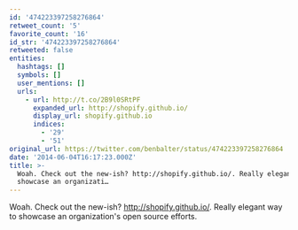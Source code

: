 ```yaml
---
id: '474223397258276864'
retweet_count: '5'
favorite_count: '16'
id_str: '474223397258276864'
retweeted: false
entities:
  hashtags: []
  symbols: []
  user_mentions: []
  urls:
    - url: http://t.co/2B9l0SRtPF
      expanded_url: http://shopify.github.io/
      display_url: shopify.github.io
      indices:
        - '29'
        - '51'
original_url: https://twitter.com/benbalter/status/474223397258276864
date: '2014-06-04T16:17:23.000Z'
title: >-
  Woah. Check out the new-ish? http://shopify.github.io/. Really elegant way to
  showcase an organizati…
---
```


Woah. Check out the new-ish? http://shopify.github.io/. Really elegant way to showcase an organization's open source efforts.